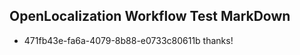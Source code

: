 ## OpenLocalization Workflow Test MarkDown
* 471fb43e-fa6a-4079-8b88-e0733c80611b thanks!

<!--HONumber=Jul16_HO2-->


